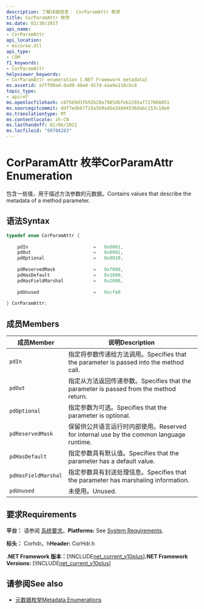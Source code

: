 ```yaml
---
description: 了解详细信息： CorParamAttr 枚举
title: CorParamAttr 枚举
ms.date: 03/30/2017
api_name:
- CorParamAttr
api_location:
- mscoree.dll
api_type:
- COM
f1_keywords:
- CorParamAttr
helpviewer_keywords:
- CorParamAttr enumeration [.NET Framework metadata]
ms.assetid: a7ff90ad-dad8-48e8-917d-4aa9a118cbc8
topic_type:
- apiref
ms.openlocfilehash: c07569d3fb92b20a7985dbfeb2205af727866051
ms.sourcegitcommit: ddf7edb67715a5b9a45e3dd44536dabc153c1de0
ms.translationtype: MT
ms.contentlocale: zh-CN
ms.lasthandoff: 02/06/2021
ms.locfileid: "99784283"
---
```

# <a name="corparamattr-enumeration"></a><span data-ttu-id="be806-103">CorParamAttr 枚举</span><span class="sxs-lookup"><span data-stu-id="be806-103">CorParamAttr Enumeration</span></span>

<span data-ttu-id="be806-104">包含一些值，用于描述方法参数的元数据。</span><span class="sxs-lookup"><span data-stu-id="be806-104">Contains values that describe the metadata of a method parameter.</span></span>  
  
## <a name="syntax"></a><span data-ttu-id="be806-105">语法</span><span class="sxs-lookup"><span data-stu-id="be806-105">Syntax</span></span>  
  
```cpp  
typedef enum CorParamAttr {  
  
    pdIn                        =   0x0001,  
    pdOut                       =   0x0002,  
    pdOptional                  =   0x0010,  
  
    pdReservedMask              =   0xf000,  
    pdHasDefault                =   0x1000,  
    pdHasFieldMarshal           =   0x2000,  
  
    pdUnused                    =   0xcfe0  
  
} CorParamAttr;  
```  
  
## <a name="members"></a><span data-ttu-id="be806-106">成员</span><span class="sxs-lookup"><span data-stu-id="be806-106">Members</span></span>  
  
|<span data-ttu-id="be806-107">成员</span><span class="sxs-lookup"><span data-stu-id="be806-107">Member</span></span>|<span data-ttu-id="be806-108">说明</span><span class="sxs-lookup"><span data-stu-id="be806-108">Description</span></span>|  
|------------|-----------------|  
|`pdIn`|<span data-ttu-id="be806-109">指定将参数传递给方法调用。</span><span class="sxs-lookup"><span data-stu-id="be806-109">Specifies that the parameter is passed into the method call.</span></span>|  
|`pdOut`|<span data-ttu-id="be806-110">指定从方法返回传递参数。</span><span class="sxs-lookup"><span data-stu-id="be806-110">Specifies that the parameter is passed from the method return.</span></span>|  
|`pdOptional`|<span data-ttu-id="be806-111">指定参数为可选。</span><span class="sxs-lookup"><span data-stu-id="be806-111">Specifies that the parameter is optional.</span></span>|  
|`pdReservedMask`|<span data-ttu-id="be806-112">保留供公共语言运行时内部使用。</span><span class="sxs-lookup"><span data-stu-id="be806-112">Reserved for internal use by the common language runtime.</span></span>|  
|`pdHasDefault`|<span data-ttu-id="be806-113">指定参数具有默认值。</span><span class="sxs-lookup"><span data-stu-id="be806-113">Specifies that the parameter has a default value.</span></span>|  
|`pdHasFieldMarshal`|<span data-ttu-id="be806-114">指定参数具有封送处理信息。</span><span class="sxs-lookup"><span data-stu-id="be806-114">Specifies that the parameter has marshaling information.</span></span>|  
|`pdUnused`|<span data-ttu-id="be806-115">未使用。</span><span class="sxs-lookup"><span data-stu-id="be806-115">Unused.</span></span>|  
  
## <a name="requirements"></a><span data-ttu-id="be806-116">要求</span><span class="sxs-lookup"><span data-stu-id="be806-116">Requirements</span></span>  

 <span data-ttu-id="be806-117">**平台：** 请参阅 [系统要求](../../get-started/system-requirements.md)。</span><span class="sxs-lookup"><span data-stu-id="be806-117">**Platforms:** See [System Requirements](../../get-started/system-requirements.md).</span></span>  
  
 <span data-ttu-id="be806-118">**标头：** Corhdr。h</span><span class="sxs-lookup"><span data-stu-id="be806-118">**Header:** CorHdr.h</span></span>  
  
 <span data-ttu-id="be806-119">**.NET Framework 版本：**[!INCLUDE[net_current_v10plus](../../../../includes/net-current-v10plus-md.md)]</span><span class="sxs-lookup"><span data-stu-id="be806-119">**.NET Framework Versions:** [!INCLUDE[net_current_v10plus](../../../../includes/net-current-v10plus-md.md)]</span></span>  
  
## <a name="see-also"></a><span data-ttu-id="be806-120">请参阅</span><span class="sxs-lookup"><span data-stu-id="be806-120">See also</span></span>

- [<span data-ttu-id="be806-121">元数据枚举</span><span class="sxs-lookup"><span data-stu-id="be806-121">Metadata Enumerations</span></span>](metadata-enumerations.md)
